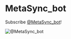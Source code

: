 # MetaSync_bot
Subscribe [@MetaSync_bot](https://t.me/MetaSync_bot)!

![@MetaSync_bot](https://github.com/AndVK/MetaSync_bot/assets/89656461/45bbcb3c-2114-4455-9416-501308d07563)
